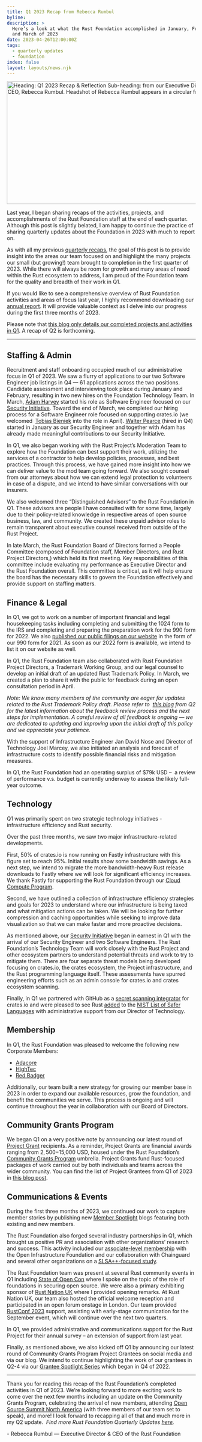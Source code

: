 ```yaml
---
title: Q1 2023 Recap from Rebecca Rumbul
byline:
description: >
  Here’s a look at what the Rust Foundation accomplished in January, February,
  and March of 2023
date: 2023-04-26T12:00:00Z
tags:
  - quarterly updates
  - foundation
index: false
layout: layouts/news.njk
---
```

<img width="580" height="326" alt="Heading: Q1 2023 Recap &amp; Reflection Sub-heading: from our Executive Director &amp; CEO, Rebecca Rumbul. Headshot of Rebecca Rumbul appears in a circular frame." title="Q1 2023 Recap" src="/img/news/2023-04-26-q1-2023-recap/quarterly-recap-q1.png" />

Last year, I began sharing recaps of the activities, projects, and accomplishments of the Rust Foundation staff at the end of each quarter. Although this post is slightly belated, I am happy to continue the practice of sharing quarterly updates about the Foundation in 2023 with much to report on.&nbsp;

As with all my previous [<u>quarterly recaps</u>](https://foundation.rust-lang.org/tags/quarterly%20updates/), the goal of this post is to provide insight into the areas our team focused on and highlight the many projects our small (but growing!) team brought to completion in the first quarter of 2023. While there will always be room for growth and many areas of need within the Rust ecosystem to address, I am proud of the Foundation team for the quality and breadth of their work in Q1.&nbsp;

If you would like to see a comprehensive overview of Rust Foundation activities and areas of focus last year, I highly recommend downloading our [<u>annual report</u>](https://foundation.rust-lang.org/news/rust-foundation-annual-report-2022/). It will provide valuable context as I delve into our progress during the first three months of 2023.&nbsp;

Please note that <u>this blog only details our completed projects and activities in Q1</u>. A recap of Q2 is forthcoming.&nbsp;

---

## **Staffing & Admin**

Recruitment and staff onboarding occupied much of our administrative focus in Q1 of 2023. We saw a flurry of applications to our two Software Engineer job listings in Q4 — 61 applications across the two positions. Candidate assessment and interviewing took place during January and February, resulting in two new hires on the Foundation Technology Team. In March, [<u>Adam Harvey</u>](https://foundation.rust-lang.org/news/welcoming-software-engineer-adam-harvey-to-the-rust-foundation-team/) started his role as Software Engineer focused on our [<u>Security Initiative</u>](https://foundation.rust-lang.org/news/2022-09-13-rust-foundation-establishes-security-team/). Toward the end of March, we completed our hiring process for a Software Engineer role focused on supporting crates.io (we welcomed&nbsp; [<u>Tobias Bieniek</u>](https://foundation.rust-lang.org/news/welcoming-software-engineer-tobias-bieniek-to-the-rust-foundation-team/) into the role in April). [<u>Walter Pearce</u>](https://foundation.rust-lang.org/news/welcoming-our-new-security-engineer-walter-pearce/) (hired in Q4) started in January as our Security Engineer and together with Adam has already made meaningful contributions to our Security Initiative.

In Q1, we also began working with the Rust Project’s Moderation Team to explore how the Foundation can best support their work, utilizing the services of a contractor to help develop policies, processes, and best practices. Through this process, we have gained more insight into how we can deliver value to the mod team going forward. We also sought counsel from our attorneys about how we can extend legal protection to volunteers in case of a dispute, and we intend to have similar conversations with our insurers.

We also welcomed three “Distinguished Advisors” to the Rust Foundation in Q1. These advisors are people I have consulted with for some time, largely due to their policy-related knowledge in respective areas of open source business, law, and community. We created these unpaid advisor roles to remain transparent about executive counsel received from outside of the Rust Project.&nbsp;

In late March, the Rust Foundation Board of Directors formed a People Committee (composed of Foundation staff, Member Directors, and Rust Project Directors,) which held its first meeting. Key responsibilities of this committee include evaluating my performance as Executive Director and the Rust Foundation overall. This committee is critical, as it will help ensure the board has the necessary skills to govern the Foundation effectively and provide support on staffing matters.

## **Finance & Legal**

In Q1, we got to work on a number of important financial and legal housekeeping tasks including completing and submitting the 1024 form to the IRS and completing and preparing the preparation work for the 990 form for 2022. We also <a target="_blank" rel="noopener" href="https://foundation.rust-lang.org/resources/"><u>published our public filings on our website</u></a> in the form of our 990 form for 2021. As soon as our 2022 form is available, we intend to list it on our website as well.&nbsp;&nbsp;

In Q1, the Rust Foundation team also collaborated with Rust Foundation Project Directors, a Trademark Working Group, and our legal counsel to develop an initial draft of an updated Rust Trademark Policy. In March, we created a plan to share it with the public for feedback during an open consultation period in April.&nbsp;

*Note: We know many members of the community are eager for updates related to the Rust Trademark Policy draft. Please refer to &nbsp;*[*<u>this blog</u>*](https://foundation.rust-lang.org/news/rust-trademark-policy-draft-revision-next-steps/) *from Q2 for the latest information about the feedback review process and the next steps for implementation. A careful review of all feedback is ongoing — we are dedicated to updating and improving upon the initial draft of this policy and we appreciate your patience.&nbsp;*

With the support of Infrastructure Engineer Jan David Nose and Director of Technology Joel Marcey, we also initiated an analysis and forecast of infrastructure costs to identify possible financial risks and mitigation measures.

In Q1, the Rust Foundation had an operating surplus of $79k USD –&nbsp; a review of performance v.s. budget is currently underway to assess the likely full-year outcome.&nbsp;

## **Technology**

Q1 was primarily spent on two strategic technology initiatives - infrastructure efficiency and Rust security.&nbsp;

Over the past three months, we saw two major infrastructure-related developments.&nbsp;

First, 50% of crates.io is now running on Fastly infrastructure with this figure set to reach 95%. Initial results show some bandwidth savings. As a next step, we intend to migrate the more bandwidth-heavy Rust release downloads to Fastly where we will look for significant efficiency increases. We thank Fastly for supporting the Rust Foundation through our [<u>Cloud Compute Program</u>](https://foundation.rust-lang.org/policies/cloud-compute-program/).&nbsp;

Second, we have outlined a collection of infrastructure efficiency strategies and goals for 2023 to understand where our infrastructure is being taxed and what mitigation actions can be taken. We will be looking for further compression and caching opportunities while seeking to improve data visualization so that we can make faster and more proactive decisions.

As mentioned above, our [<u>Security Initiative</u>](https://foundation.rust-lang.org/news/2022-09-13-rust-foundation-establishes-security-team/) began in earnest in Q1 with the arrival of our Security Engineer and two Software Engineers. The Rust Foundation’s Technology Team will work closely with the Rust Project and other ecosystem partners to understand potential threats and work to try to mitigate them. There are four separate threat models being developed focusing on crates.io, the crates ecosystem, the Project infrastructure, and the Rust programming language itself. These assessments have spurred engineering efforts such as an admin console for crates.io and crates ecosystem scanning.&nbsp;

Finally, in Q1 we partnered with GitHub as a [<u>secret scanning integrator</u>](https://github.blog/changelog/2023-01-19-the-crate-io-registry-is-now-a-github-secret-scanning-integrator/) for crates.io and were pleased to see Rust [<u>added</u>](https://foundation.rust-lang.org/news/rust-identified-as-safer-coding-tool-by-nist/) to the [<u>NIST List of Safer Languages</u>](https://foundation.rust-lang.org/news/rust-identified-as-safer-coding-tool-by-nist/) with administrative support from our Director of Technology.

## **Membership**

In Q1, the Rust Foundation was pleased to welcome the following new Corporate Members:

* [<u>Adacore</u>](https://foundation.rust-lang.org/news/member-spotlight-adacore/)
* [<u>HighTec</u>](https://foundation.rust-lang.org/news/member-spotlight-hightec/)
* [<u>Red Badger</u>](https://red-badger.com/)

Additionally, our team built a new strategy for growing our member base in 2023 in order to expand our available resources, grow the foundation, and benefit the communities we serve. This process is ongoing and will continue throughout the year in collaboration with our Board of Directors.&nbsp;

## **Community Grants Program**

We began Q1 on a very positive note by announcing our latest round of [<u>Project Grant</u>](https://foundation.rust-lang.org/grants/project-grants/) recipients. As a reminder, Project Grants are financial awards ranging from $2,500-$15,000 USD, housed under the Rust Foundation’s [<u>Community Grants Program</u>](https://foundation.rust-lang.org/grants/) umbrella. Project Grants fund Rust-focused packages of work carried out by both individuals and teams across the wider community. You can find the list of Project Grantees from Q1 of 2023 in [<u>this blog post</u>](http://uncement-introducing-our-latest-project-grantees/).&nbsp;

## **Communications & Events**

During the first three months of 2023, we continued our work to capture member stories by publishing new [<u>Member Spotlight</u>](https://foundation.rust-lang.org/tags/member%20spotlight/) blogs featuring both existing and new members.

The Rust Foundation also forged several industry partnerships in Q1, which brought us positive PR and association with other organizations’ research and success. This activity included our [<u>associate-level membership</u>](https://foundation.rust-lang.org/news/rust-foundation-joins-open-infrastructure-foundation-as-associate-member/) with the Open Infrastructure Foundation and our collaboration with Chainguard and several other organizations on a [<u>SLSA++-focused study</u>](https://foundation.rust-lang.org/news/new-slsa-survey-reveals-real-world-developer-approaches-to-software-supply-chain-security/).

The Rust Foundation team was present at several Rust community events in Q1 including [<u>State of Open Con</u>](https://stateofopencon.com/) where I spoke on the topic of the role of foundations in securing open source. We were also a primary exhibiting sponsor of [<u>Rust Nation UK</u>](https://www.rustnationuk.com/) where I provided opening remarks. At Rust Nation UK, our team also hosted the official welcome reception and participated in an open forum onstage in London. Our team provided [<u>RustConf 2023</u>](https://rustconf.com/) support, assisting with early-stage communication for the September event, which will continue over the next two quarters.&nbsp;

In Q1, we provided administrative and communications support for the Rust Project for their annual survey – an extension of support from last year.&nbsp;

Finally, as mentioned above, we also kicked off Q1 by announcing our latest round of Community Grants Program Project Grantees on social media and via our blog. We intend to continue highlighting the work of our grantees in Q2-4 via our [<u>Grantee Spotlight Series</u>](https://foundation.rust-lang.org/tags/grantee%20spotlight/) which began in Q4 of 2022.&nbsp;

---

Thank you for reading this recap of the Rust Foundation’s completed activities in Q1 of 2023. We’re looking forward to more exciting work to come over the next few months including an update on the Community Grants Program, celebrating the arrival of new members, attending <a target="_blank" rel="noopener" href="https://events.linuxfoundation.org/open-source-summit-north-america/?creative=655069989359&amp;keyword=open%20source%20summit%20north%20america&amp;matchtype=e&amp;network=g&amp;device=c&amp;pi_ad_id=655069989359&amp;utm_term=open%20source%20summit%20north%20america&amp;utm_campaign=&amp;utm_source=adwords&amp;utm_medium=ppc&amp;hsa_acc=8666746580&amp;hsa_cam=19979196448&amp;hsa_grp=148939734478&amp;hsa_ad=655069989359&amp;hsa_src=g&amp;hsa_tgt=kwd-776964337628&amp;hsa_kw=open%20source%20summit%20north%20america&amp;hsa_mt=e&amp;hsa_net=adwords&amp;hsa_ver=3&amp;gclid=CjwKCAjwl6OiBhA2EiwAuUwWZSNktBC2Nh6jQsbRD0NgWbtZZlfc8u9MEwj6FBqOdbqyGVXkXCPaohoCExoQAvD_BwE">Open Source Summit North America</a> (with three members of our team set to speak), and more! I look forward to recapping all of that and much more in my Q2 update. &nbsp;*Find more Rust Foundation Quarterly Updates&nbsp;<a target="_blank" rel="noopener" href="https://foundation.rust-lang.org/tags/quarterly%20updates/"><u>here</u></a>.*

\- Rebecca Rumbul — Executive Director & CEO of the Rust Foundation
